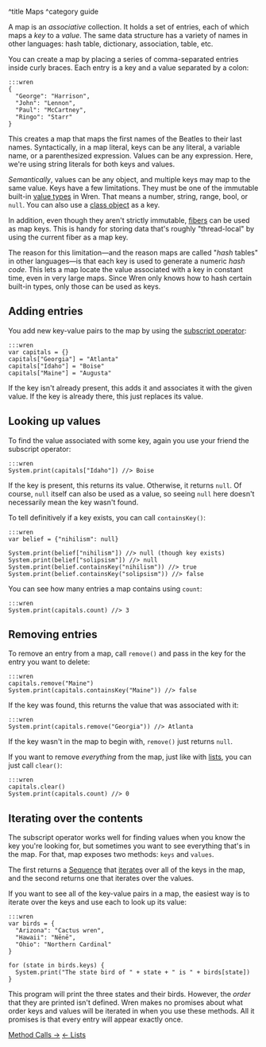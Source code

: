 ^title Maps
^category guide

A map is an *associative* collection. It holds a set of entries, each of which
maps a *key* to a *value*. The same data structure has a variety of names in
other languages: hash table, dictionary, association, table, etc.

You can create a map by placing a series of comma-separated entries inside
curly braces. Each entry is a key and a value separated by a colon:

    :::wren
    {
      "George": "Harrison",
      "John": "Lennon",
      "Paul": "McCartney",
      "Ringo": "Starr"
    }

This creates a map that maps the first names of the Beatles to their last
names. Syntactically, in a map literal, keys can be any literal, a variable
name, or a parenthesized expression. Values can be any expression. Here, we're
using string literals for both keys and values.

*Semantically*, values can be any object, and multiple keys may map to the same
value. Keys have a few limitations. They must be one of the immutable built-in
[value types][] in Wren. That means a number, string, range, bool, or `null`.
You can also use a [class object][] as a key.

[value types]: values.html
[class object]: classes.html

In addition, even though they aren't strictly immutable, [fibers][] can be used
as map keys. This is handy for storing data that's roughly "thread-local" by
using the current fiber as a map key.

[fibers]: concurrency.html

The reason for this limitation&mdash;and the reason maps are called "*hash*
tables" in other languages&mdash;is that each key is used to generate a numeric
*hash code*. This lets a map locate the value associated with a key in constant
time, even in very large maps. Since Wren only knows how to hash certain
built-in types, only those can be used as keys.

## Adding entries

You add new key-value pairs to the map by using the [subscript operator][]:

[subscript operator]: method-calls.html#subscripts

    :::wren
    var capitals = {}
    capitals["Georgia"] = "Atlanta"
    capitals["Idaho"] = "Boise"
    capitals["Maine"] = "Augusta"

If the key isn't already present, this adds it and associates it with the given
value. If the key is already there, this just replaces its value.

## Looking up values

To find the value associated with some key, again you use your friend the
subscript operator:

    :::wren
    System.print(capitals["Idaho"]) //> Boise

If the key is present, this returns its value. Otherwise, it returns `null`. Of
course, `null` itself can also be used as a value, so seeing `null` here
doesn't necessarily mean the key wasn't found.

To tell definitively if a key exists, you can call `containsKey()`:

    :::wren
    var belief = {"nihilism": null}

    System.print(belief["nihilism"]) //> null (though key exists)
    System.print(belief["solipsism"]) //> null
    System.print(belief.containsKey("nihilism")) //> true
    System.print(belief.containsKey("solipsism")) //> false

You can see how many entries a map contains using `count`:

    :::wren
    System.print(capitals.count) //> 3

## Removing entries

To remove an entry from a map, call `remove()` and pass in the key for the
entry you want to delete:

    :::wren
    capitals.remove("Maine")
    System.print(capitals.containsKey("Maine")) //> false

If the key was found, this returns the value that was associated with it:

    :::wren
    System.print(capitals.remove("Georgia")) //> Atlanta

If the key wasn't in the map to begin with, `remove()` just returns `null`.

If you want to remove *everything* from the map, just like with [lists][], you
can just call `clear()`:

[lists]: lists.html

    :::wren
    capitals.clear()
    System.print(capitals.count) //> 0

## Iterating over the contents

The subscript operator works well for finding values when you know the key
you're looking for, but sometimes you want to see everything that's in the map.
For that, map exposes two methods: `keys` and `values`.

The first returns a [Sequence][] that [iterates][] over all of the keys in the
map, and the second returns one that iterates over the values.

[sequence]: core/sequence.html
[iterates]: control-flow.html#the-iterator-protocol

If you want to see all of the key-value pairs in a map, the easiest way is to
iterate over the keys and use each to look up its value:

    :::wren
    var birds = {
      "Arizona": "Cactus wren",
      "Hawaii": "Nēnē",
      "Ohio": "Northern Cardinal"
    }

    for (state in birds.keys) {
      System.print("The state bird of " + state + " is " + birds[state])
    }

This program will print the three states and their birds. However, the *order*
that they are printed isn't defined. Wren makes no promises about what order
keys and values will be iterated in when you use these methods. All it promises
is that every entry will appear exactly once.

<a class="right" href="method-calls.html">Method Calls &rarr;</a>
<a href="lists.html">&larr; Lists</a>
